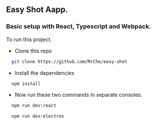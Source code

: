 ## Easy Shot Aapp.
### Basic setup with React, Typescript and Webpack.

To run this project.

- Clone this repo

```bash
  git clone https://github.com/MrChe/easy-shot
```

- Install the dependencies

```bash
  npm install
```

- Now run these two commands in separate consoles.

```bash
  npm run dev:react
```

```bash
  npm run dev:electron
```